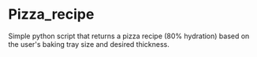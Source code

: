 # Pizza_recipe
Simple python script that returns a pizza recipe (80% hydration) based on the user's baking tray size and desired thickness.
